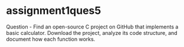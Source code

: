 # assignment1ques5
Question - Find an open-source C project on GitHub that implements a basic calculator. Download the project, analyze its code structure, and document how each function works.
